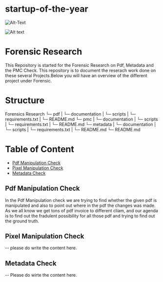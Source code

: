 # startup-of-the-year

![Alt-Text](https://www.eccu.edu/wp-content/uploads/2018/09/Digital-Forensics.jpg)


![Alt text](https://www.eccu.edu/wp-content/uploads/2018/09/Digital-Forensics.jpg)

# Forensic Research

This Repository is started for the Forensic Research on Pdf, Metadata and the PMC Check. This repository is to document 
the reserach work done on these several Projects.Below you will have an overview of the different project under
Forensic.

# Structure

Forensics Research
└─ pdf
|  └─ documentation
|  └─ scripts
|  └─ requirements.txt
|  └─ README.md
└─ pmc
|  └─ documentation
|  └─ scripts
|  └─ requirements.txt
|  └─ README.md
└─ metadata
|  └─ documentation
|  └─ scripts
|  └─ requirements.txt
|  └─ README.md
└─ README.md

# Table of Content

- [Pdf Manipulation Check](#pdf-manipulation-check)
- [Pixel Manipulation Check](#pixel-manipulation-check)
- [Metadata Check](#metadata-check)



## Pdf Manipulation Check

In the Pdf Manipulation check we are trying to find whether the given pdf is manipulated and also to point out
where in the pdf the changes was made. As we all know we get tons of pdf invoice to different cliam, and our 
agenda is to find out the fradulent possibility for all those pdf and trying to find out the ground truth.

## Pixel Manipulation Check

-- please do write the content here.

## Metadata Check

-- Please do wirte the content here.


